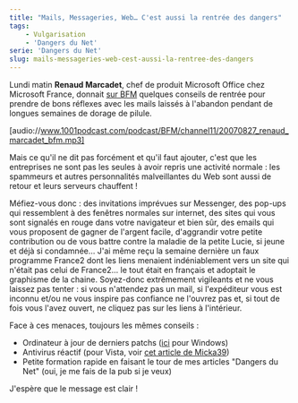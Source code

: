 ```yaml
---
title: "Mails, Messageries, Web… C'est aussi la rentrée des dangers"
tags:
    - Vulgarisation
    - 'Dangers du Net'
serie: 'Dangers du Net'
slug: mails-messageries-web-cest-aussi-la-rentree-des-dangers
---
```


Lundi matin **Renaud Marcadet**, chef de produit Microsoft Office chez Microsoft
France, donnait [sur BFM](http://bfmbusiness.bfmtv.com/) quelques conseils de
rentrée pour prendre de bons réflexes avec les mails laissés à l'abandon pendant
de longues semaines de dorage de pilule.

[audio://www.1001podcast.com/podcast/BFM/channel11/20070827_renaud_marcadet_bfm.mp3]

Mais ce qu'il ne dit pas forcément et qu'il faut ajouter, c'est que les
entreprises ne sont pas les seules à avoir repris une activité normale : les
spammeurs et autres personnalités malveillantes du Web sont aussi de retour et
leurs serveurs chauffent !

Méfiez-vous donc : des invitations imprévues sur Messenger, des pop-ups qui
ressemblent à des fenêtres normales sur internet, des sites qui vous sont
signalés en rouge dans votre navigateur et bien sûr, des emails qui vous
proposent de gagner de l'argent facile, d'aggrandir votre petite contribution ou
de vous battre contre la maladie de la petite Lucie, si jeune et déjà si
condamnée… J'ai même reçu la semaine dernière un faux programme France2 dont les
liens menaient indéniablement vers un site qui n'était pas celui de France2… le
tout était en français et adoptait le graphisme de la chaine. Soyez-donc
extrêmement vigileants et ne vous laissez pas tenter : si vous n'attendez pas un
mail, si l'expéditeur vous est inconnu et/ou ne vous inspire pas confiance ne
l'ouvrez pas et, si tout de fois vous l'avez ouvert, ne cliquez pas sur les
liens à l'intérieur.

Face à ces menaces, toujours les mêmes conseils :

-   Ordinateur à jour de derniers patchs
    ([ici](http://update.microsoft.com/windowsupdate/v6/default.aspx) pour
    Windows)
-   Antivirus réactif (pour Vista, voir
    [cet article de Micka39](http://micka39.info/2007/08/17/avast-ou-vs-antivir-lequel-prendre/))
-   Petite formation rapide en faisant le tour de mes articles "Dangers du Net"
    (oui, je me fais de la pub si je veux)

J'espère que le message est clair !

